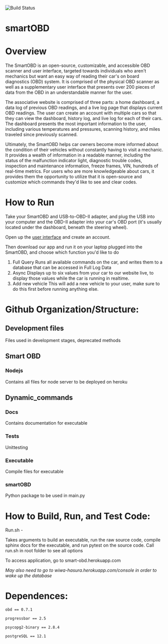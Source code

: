 ![Build Status](https://travis-ci.com/wiwa5607/3308herokuprojectexample.svg?branch=master)
# smartOBD

Overview
========

The SmartOBD is an open-source, customizable, and accessible OBD scanner and user interface, targeted towards individuals who aren't mechanics but want an easy way of reading their car's on board diagnostics (OBD) system. It is comprised of the physical OBD scanner as well as a supplementary user interface that presents over 200 pieces of data from the OBD in an understandable manner for the user.

The associative website is comprised of three parts: a home dashboard, a data log of previous OBD readings, and a live log page that displays current OBD readings. The user can create an account with multiple cars so that they can view the dashboard, history log, and live log for each of their cars. The dashboard presents the most important information to the user, including various temperatures and pressures, scanning history, and miles traveled since previously scanned.

Ultimately, the SmartOBD helps car owners become more informed about the condition of their vehicles without constantly having to visit a mechanic. It provides a wealth of information in a readable manner, including the status of the malfunction indicator light, diagnostic trouble codes, inspection and maintenance information, freeze frames, VIN, hundreds of real-time metrics. For users who are more knowledgeable about cars, it provides them the opportunity to utilize that it is open-source and customize which commands they'd like to see and clear codes.

How to Run
==========
Take your SmartOBD and USB-to-OBD-II adapter, and plug the USB into your computer and the OBD-II adapter into your car's OBD port (it's usually located under the dashboard, beneath the steering wheel).

Open up the [user interface](<https://smart-obd.herokuapp.com/>) and create an account.

Then download our app and run it on your laptop plugged into the SmartOBD, and choose which function you'd like to do
1. Full Query
Runs all available commands on the car, and writes them to a database that can be accessed in Full Log Data
2. Async
Displays up to six values from your car to our website live, to display those values while the car is running in realtime.
3. Add new vehicle
This will add a new vehicle to your user, make sure to do this first before running anything else.

Github Organization/Structure:
===

## Development files

 Files used in development stages, deprecated methods

## Smart OBD

 ### Nodejs

  Contains all files for node server to be deployed on heroku

## Dynamic_commands

 ### Docs

  Contains documentation for executable

 ### Tests

  Unittesting

 ### Executable

  Compile files for executable

 ### smartOBD

  Python package to be used in main.py

# How to Build, Run, and Test Code: 

Run.sh - 

Takes arguments to build an executable, run the raw source code, compile sphinx docs for the executable, and run pytest on the source code. Call run.sh in root folder to see all options

To access application, go to smart-obd.herokuapp.com

 _May also need to go to wiwa-hasura.herokuapp.com/console in order to wake up the database_

# Dependences:

`obd == 0.7.1`

`progressbar == 2.5`

`psycopg2-binary == 2.8.4`

`postgreSQL == 12.1`

